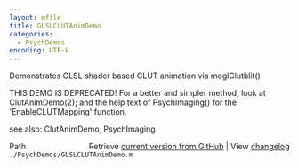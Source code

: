 ```yaml
---
layout: mfile
title: GLSLCLUTAnimDemo
categories:
  - PsychDemos
encoding: UTF-8
---
```



Demonstrates GLSL shader based CLUT animation via moglClutblit()  

THIS DEMO IS DEPRECATED! For a better and simpler method, look at  
ClutAnimDemo(2); and the help text of PsychImaging() for the  
'EnableCLUTMapping' function.  

see also: ClutAnimDemo, PsychImaging  


<div class="code_header" style="text-align:right;">
  <span style="float:left;">Path&nbsp;&nbsp;</span> <span class="counter">Retrieve <a href=
  "https://raw.github.com/Psychtoolbox-3/Psychtoolbox-3/beta/./PsychDemos/GLSLCLUTAnimDemo.m">current version from GitHub</a> | View <a href=
  "https://github.com/Psychtoolbox-3/Psychtoolbox-3/commits/beta/./PsychDemos/GLSLCLUTAnimDemo.m">changelog</a></span>
</div>
<div class="code">
  <code>./PsychDemos/GLSLCLUTAnimDemo.m</code>
</div>

